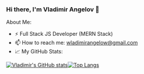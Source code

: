### Hi there, I'm Vladimir Angelov 👋

About Me:

- ⚡ Full Stack JS Developer (MERN Stack)
- 📫 How to reach me: wladimirangelow@gmail.com
- 📈 My GitHub Stats:  
  
[![Vladimir's GitHub stats](https://github-readme-stats.vercel.app/api?username=VladimirAngelov&hide=issues&show_icons=true)](https://github.com/anuraghazra/github-readme-stats)[![Top Langs](https://github-readme-stats.vercel.app/api/top-langs/?username=VladimirAngelov&layout=compact&hide=handlebars)](https://github.com/anuraghazra/github-readme-stats)
